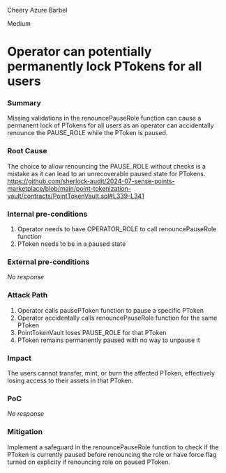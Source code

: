 Cheery Azure Barbel

Medium

# Operator can potentially permanently lock PTokens for all users

### Summary

Missing validations in the renouncePauseRole function can cause a permanent lock of PTokens for all users as an operator can accidentally renounce the PAUSE_ROLE while the PToken is paused.


### Root Cause

The choice to allow renouncing the PAUSE_ROLE without checks is a mistake as it can lead to an unrecoverable paused state for PTokens.
https://github.com/sherlock-audit/2024-07-sense-points-marketplace/blob/main/point-tokenization-vault/contracts/PointTokenVault.sol#L339-L341

### Internal pre-conditions

1. Operator needs to have OPERATOR_ROLE to call renouncePauseRole function
2. PToken needs to be in a paused state

### External pre-conditions

_No response_

### Attack Path

1. Operator calls pausePToken function to pause a specific PToken
2. Operator accidentally calls renouncePauseRole function for the same PToken
3. PointTokenVault loses PAUSE_ROLE for that PToken
4. PToken remains permanently paused with no way to unpause it

### Impact

The users cannot transfer, mint, or burn the affected PToken, effectively losing access to their assets in that PToken.

### PoC

_No response_

### Mitigation

Implement a safeguard in the renouncePauseRole function to check if the PToken is currently paused before renouncing the role or have force flag turned on explicity if renouncing role on paused PToken.